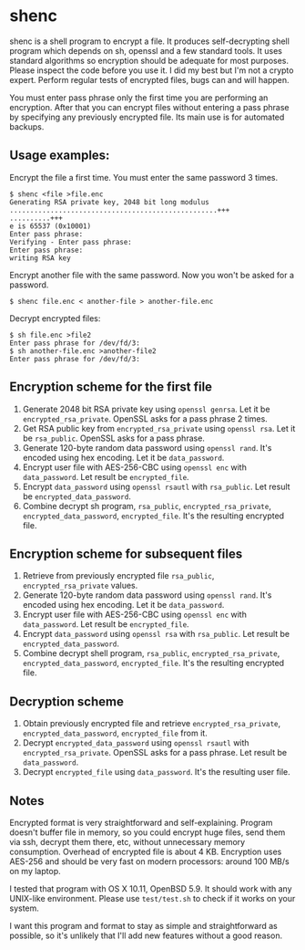 # shenc

shenc is a shell program to encrypt a file.
It produces self-decrypting shell program which depends on sh, openssl and a few standard tools.
It uses standard algorithms so encryption should be adequate for most purposes.
Please inspect the code before you use it. I did my best but I'm not a crypto expert.
Perform regular tests of encrypted files, bugs can and will happen.

You must enter pass phrase only the first time you are performing an encryption.
After that you can encrypt files without entering a pass phrase by specifying any previously encrypted file.
Its main use is for automated backups.

## Usage examples:

Encrypt the file a first time. You must enter the same password 3 times.
```
$ shenc <file >file.enc
Generating RSA private key, 2048 bit long modulus
...................................................+++
..........+++
e is 65537 (0x10001)
Enter pass phrase:
Verifying - Enter pass phrase:
Enter pass phrase:
writing RSA key
```

Encrypt another file with the same password. Now you won't be asked for a password.
```
$ shenc file.enc < another-file > another-file.enc
```

Decrypt encrypted files:
```
$ sh file.enc >file2
Enter pass phrase for /dev/fd/3:
$ sh another-file.enc >another-file2
Enter pass phrase for /dev/fd/3:
```

## Encryption scheme for the first file

1. Generate 2048 bit RSA private key using `openssl genrsa`. Let it be `encrypted_rsa_private`. OpenSSL asks for a pass phrase 2 times.
2. Get RSA public key from `encrypted_rsa_private` using `openssl rsa`. Let it be `rsa_public`. OpenSSL asks for a pass phrase.
3. Generate 120-byte random data password using `openssl rand`. It's encoded using hex encoding. Let it be `data_password`.
4. Encrypt user file with AES-256-CBC using `openssl enc` with `data_password`. Let result be `encrypted_file`.
5. Encrypt `data_password` using `openssl rsautl` with `rsa_public`. Let result be `encrypted_data_password`.
7. Combine decrypt sh program, `rsa_public`, `encrypted_rsa_private`, `encrypted_data_password`, `encrypted_file`. It's the resulting encrypted file.

## Encryption scheme for subsequent files

1. Retrieve from previously encrypted file `rsa_public`, `encrypted_rsa_private` values.
2. Generate 120-byte random data password using `openssl rand`. It's encoded using hex encoding. Let it be `data_password`.
3. Encrypt user file with AES-256-CBC using `openssl enc` with `data_password`. Let result be `encrypted_file`.
4. Encrypt `data_password` using `openssl rsa` with `rsa_public`. Let result be `encrypted_data_password`.
5. Combine decrypt shell program, `rsa_public`, `encrypted_rsa_private`, `encrypted_data_password`, `encrypted_file`. It's the resulting encrypted file.

## Decryption scheme

1. Obtain previously encrypted file and retrieve `encrypted_rsa_private`, `encrypted_data_password`, `encrypted_file` from it.
2. Decrypt `encrypted_data_password` using `openssl rsautl` with `encrypted_rsa_private`. OpenSSL asks for a pass phrase. Let result be `data_password`.
3. Decrypt `encrypted_file` using `data_password`. It's the resulting user file.

## Notes

Encrypted format is very straightforward and self-explaining.
Program doesn't buffer file in memory, so you could encrypt huge files, send them via ssh, decrypt them there, etc,
without unnecessary memory consumption.
Overhead of encrypted file is about 4 KB. Encryption uses AES-256 and should be very fast on modern processors: around 100 MB/s on my laptop.

I tested that program with OS X 10.11, OpenBSD 5.9. It should work with any UNIX-like environment.
Please use `test/test.sh` to check if it works on your system.

I want this program and format to stay as simple and straightforward as possible, so it's unlikely that I'll add new features without a good reason.
